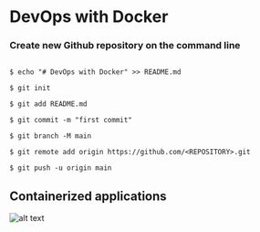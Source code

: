 # DevOps with Docker

### Create new Github repository on the command line

```

$ echo "# DevOps with Docker" >> README.md

$ git init

$ git add README.md

$ git commit -m "first commit"

$ git branch -M main

$ git remote add origin https://github.com/<REPOSITORY>.git

$ git push -u origin main

```

## Containerized applications

![alt text](https://github.com/jylhakos/DevOpsWithDocker/blob/main/docker.png?raw=true)
